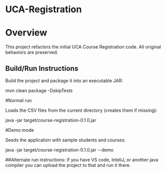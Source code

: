 # UCA-Registration

# Overview
This project refactors the initial UCA Course Registration code. 
All original behaviors are preserved.

## Build/Run Instructions
Build the project and package it into an executable JAR:

mvn clean package -DskipTests

#Normal run

Loads the CSV files from the current directory (creates them if missing):

java -jar target/course-registration-0.1.0.jar

#Demo mode

Seeds the application with sample students and courses:

java -jar target/course-registration-0.1.0.jar --demo

##Alternate run instructions:
if you have VS code, InteliJ, or another java compiler you can upload the project to that and run it there.
